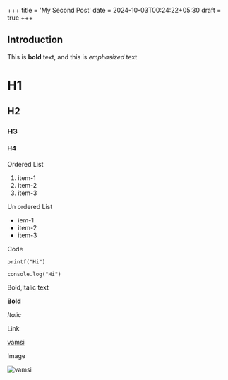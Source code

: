 +++
title = 'My Second Post'
date = 2024-10-03T00:24:22+05:30
draft = true
+++

## Introduction

This is **bold** text, and this is *emphasized* text

# H1
## H2
### H3
#### H4

Ordered List
1. item-1
2. item-2
3. item-3

Un ordered List
- iem-1
- item-2
- item-3
 
 Code 

 `printf("Hi")`

 `console.log("Hi")`

 Bold,Italic text

 **Bold**

 *Italic*

 Link

 [vamsi]("https://medium.com/@n.vamsi9955")

 Image

 ![vamsi](https://miro.medium.com/v2/resize:fill:88:88/0*NRXqLQcI4mj4P0RI.jpg)
 